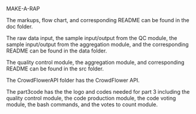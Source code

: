 MAKE-A-RAP

The markups, flow chart, and corresponding README can be found in the doc folder.

The raw data input, the sample input/output from the QC module, the sample input/output from the aggregation module, and the corresponding README can be found in the data folder.

The quality control module, the aggregation module, and corresponding README can be found in the src folder.

The CrowdFlowerAPI folder has the CrowdFlower API.

The part3code has the the logo and codes needed for part 3 including the quality control module, the code production module,
the code voting module, the bash commands, and the votes to count module.



